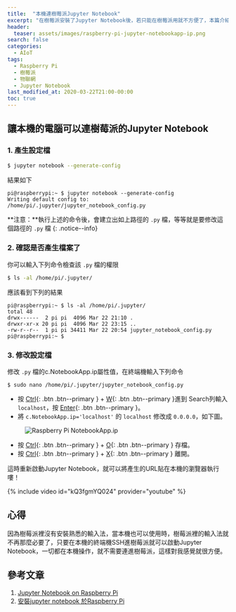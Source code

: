 ```yaml
---
title:  "本機連樹莓派Jupyter Notebook"
excerpt: "在樹莓派安裝了Jupyter Notebook後，若只能在樹莓派用就不方便了，本篇介紹如何修改設定可以讓本機也能連到樹莓派的Jupyter Notebook喔！"
header:
  teaser: assets/images/raspberry-pi-jupyter-notebookapp-ip.png
search: false
categories: 
  - AIoT
tags:
  - Raspberry Pi
  - 樹莓派
  - 物聯網
  - Jupyter Notebook
last_modified_at: 2020-03-22T21:00-00:00
toc: true
---
```

## 讓本機的電腦可以連樹莓派的Jupyter Notebook
### 1. 產生設定檔
```bash
$ jupyter notebook --generate-config
```
結果如下
```
pi@raspberrypi:~ $ jupyter notebook --generate-config
Writing default config to: /home/pi/.jupyter/jupyter_notebook_config.py
```
**注意：**執行上述的命令後，會建立出如上路徑的 `.py` 檔，等等就是要修改這個路徑的 `.py` 檔
{: .notice--info}

### 2. 確認是否產生檔案了
你可以輸入下列命令檢查該 `.py` 檔的權限
```bash
$ ls -al /home/pi/.jupyter/
```
應該看到下列的結果
```
pi@raspberrypi:~ $ ls -al /home/pi/.jupyter/
total 48
drwx------  2 pi pi  4096 Mar 22 21:10 .
drwxr-xr-x 20 pi pi  4096 Mar 22 23:15 ..
-rw-r--r--  1 pi pi 34411 Mar 22 20:54 jupyter_notebook_config.py
pi@raspberrypi:~ $ 
```

### 3. 修改設定檔
修改 `.py` 檔的c.NotebookApp.ip屬性值，在終端機輸入下列命令
```
$ sudo nano /home/pi/.jupyter/jupyter_notebook_config.py
```
* 按 [Ctrl](#link){: .btn .btn--primary } + [W](#link){: .btn .btn--primary }進到 Search列輸入 `localhost`，按 [Enter](#link){: .btn .btn--primary }。
* 將 `c.NotebookApp.ip='localhost'` 的 `localhost` 修改成 `0.0.0.0`，如下圖。

<figure>
  <img src="{{ '/assets/images/raspberry-pi-jupyter-notebookapp-ip.png' | relative_url }}" alt="Raspberry Pi NotebookApp.ip">
</figure>

* 按 [Ctrl](#link){: .btn .btn--primary } + [O](#link){: .btn .btn--primary } 存檔。
* 按 [Ctrl](#link){: .btn .btn--primary } + [X](#link){: .btn .btn--primary } 離開。

這時重新啟動Jupyter Notebook，就可以將產生的URL貼在本機的瀏覽器執行嘍！

{% include video id="kQ3fgmYQ024" provider="youtube" %}


## 心得
因為樹莓派裡沒有安裝熟悉的輸入法，當本機也可以使用時，樹莓派裡的輸入法就不再那麼必要了，只要在本機的終端機SSH進樹莓派就可以啟動Jupyter Notebook，一切都在本機操作，就不需要連進樹莓派，這樣對我感覺就很方便。


## 參考文章 ##
1. [Jupyter Notebook on Raspberry Pi](https://www.instructables.com/id/Jupyter-Notebook-on-Raspberry-Pi/)
2. [安裝jupyter notebook 於Raspberry Pi](http://blog.ittraining.com.tw/2018/10/jupyter-notebook-raspberry-pi-3.html)
